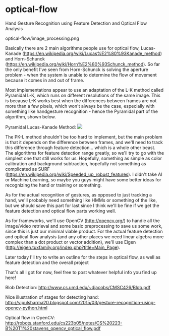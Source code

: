 # optical-flow
Hand Gesture Recognition using Feature Detection and Optical Flow Analysis

optical-flow/image_processing.png

Basically there are 2 main algorithms people use for optical flow, Lucas-Kanade (https://en.wikipedia.org/wiki/Lucas%E2%80%93Kanade_method) and Horn-Schunck (https://en.wikipedia.org/wiki/Horn%E2%80%93Schunck_method). So far the only benefit I've seen from Horn-Schunck is solving the aperture problem - when the system is unable to determine the flow of movement because it comes in and out of frame. 

Most implementations appear to use an adaptation of the L-K method called Pyramidal L-K, which runs on different resolutions of the same image. This is because L-K works best when the differences between frames are not more than a few pixels, which won't always be the case, especially with something like handgesture recognition - hence the Pyramidal part of the algorithm, shown below.

Pyramidal Lucas-Kanade Method:
<img src="http://cdn.iopscience.com/images/0957-0233/24/5/055602/Full/mst449341f3_online.jpg" />

The PK-L method shouldn't be too hard to implement, but the main problem is that it depends on the difference between frames, and we'll need to track this difference through feature detection… which is a whole other beast. The algorithms for feature detection range greatly, so we'll try to go with the simplest one that still works for us. Hopefully, something as simple as color calibration and background subtraction, hopefully not something as complicated as SURF (https://en.wikipedia.org/wiki/Speeded_up_robust_features). I didn't take AI or Machine Learning, so maybe you guys might have some better ideas for recognizing the hand or training or something.

As for the actual recognition of gestures, as opposed to just tracking a hand, we'll probably need something like HMMs or something of the like, but we should save this part for last since I think we'll be fine if we get the feature detection and optical flow parts working well.

As for frameworks, we'll use OpenCV (http://opencv.org/) to handle all the image/video retrieval and some basic preprocessing to save us some work, since this is just our minimal viable product. For the actual feature detection and optical flow analysis (and any other places we need linear algebra more complex than a dot product or vector addition), we'll use Eigen (http://eigen.tuxfamily.org/index.php?title=Main_Page). 

Later today I'll try to write an outline for the steps in optical flow, as well as feature detection and the overall project

That's all I got for now, feel free to post whatever helpful info you find up here! 

Blob Detection: http://www.cs.umd.edu/~djacobs/CMSC426/Blob.pdf

Nice illustration of stages for detecting hand: http://vipulsharma20.blogspot.com/2015/03/gesture-recognition-using-opencv-python.html

Optical flow in OpenCV:
http://robots.stanford.edu/cs223b05/notes/CS%20223-B%20T1%20stavens_opencv_optical_flow.pdf
